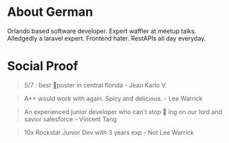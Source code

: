 # About German  

Orlando based software developer. Expert waffler at meetup talks. Alledgedly a laravel expert. Frontend hater. RestAPIs all day everyday. 

# Social Proof 

> 5/7 : best :shit:poster in central florida - Jean Karlo V.

> A++ would work with again. Spicy and delicious. - Lee Warrick

> An experienced junior developer who can't stop :shit: ing on our lord and savior salesforce -  Vincent Tang

> 10x Rockstar Junior Dev with 3 years exp - Not Lee Warrick
